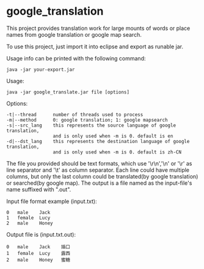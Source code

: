# google_translation
This project provides translation work for large mounts of words or place names from google translation or google map search.

To use this project, just import it into eclipse and export as runable jar. 

Usage info can be printed with the following command:

    java -jar your-export.jar

Usage:

    java -jar google_translate.jar file [options]

Options:

    -t|--thread      number of threads used to process
    -m|--method      0: google translation; 1: google mapsearch
    -s|--src_lang    this represents the source language of google translation,
                     and is only used when -m is 0. default is en
    -d|--dst_lang    this represents the destination language of google translation,
                     and is only used when -m is 0. default is zh-CN

The file you provided should be text formats, which use '\r\n','\n' or '\r' as line separator and '\t' as column separator. Each line could have multiple columns, but only the last column could be translated(by google translation) or searched(by google map). The output is a file named as the input-file's name suffixed with ".out".

Input file format example (input.txt):

    0	male	Jack
    1	female	Lucy
    2	male	Honey

Output file is (input.txt.out):

    0	male	Jack	插口
    1	female	Lucy	露西
    2	male	Honey	蜜糖